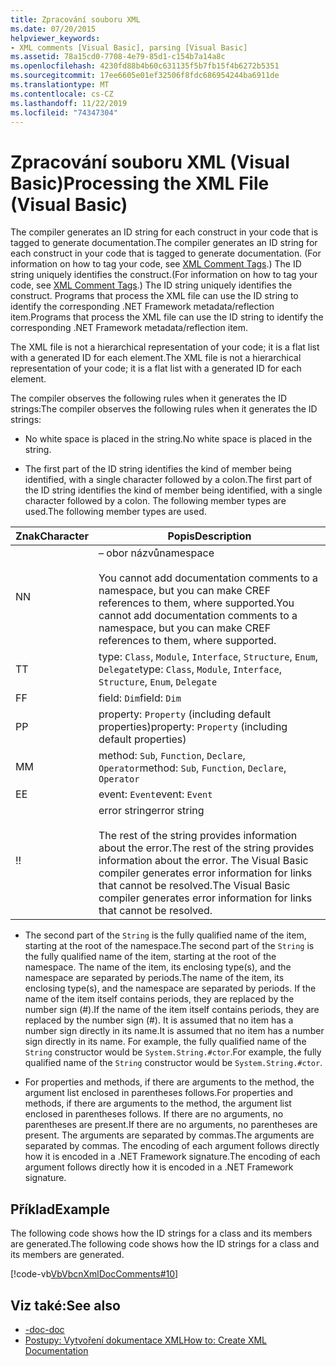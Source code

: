 ```yaml
---
title: Zpracování souboru XML
ms.date: 07/20/2015
helpviewer_keywords:
- XML comments [Visual Basic], parsing [Visual Basic]
ms.assetid: 78a15cd0-7708-4e79-85d1-c154b7a14a8c
ms.openlocfilehash: 4230fd88b4b60c631135f5b7fb15f4b6272b5351
ms.sourcegitcommit: 17ee6605e01ef32506f8fdc686954244ba6911de
ms.translationtype: MT
ms.contentlocale: cs-CZ
ms.lasthandoff: 11/22/2019
ms.locfileid: "74347304"
---
```

# <a name="processing-the-xml-file-visual-basic"></a><span data-ttu-id="c0c41-102">Zpracování souboru XML (Visual Basic)</span><span class="sxs-lookup"><span data-stu-id="c0c41-102">Processing the XML File (Visual Basic)</span></span>
<span data-ttu-id="c0c41-103">The compiler generates an ID string for each construct in your code that is tagged to generate documentation.</span><span class="sxs-lookup"><span data-stu-id="c0c41-103">The compiler generates an ID string for each construct in your code that is tagged to generate documentation.</span></span> <span data-ttu-id="c0c41-104">(For information on how to tag your code, see [XML Comment Tags](../../../visual-basic/language-reference/xmldoc/index.md).) The ID string uniquely identifies the construct.</span><span class="sxs-lookup"><span data-stu-id="c0c41-104">(For information on how to tag your code, see [XML Comment Tags](../../../visual-basic/language-reference/xmldoc/index.md).) The ID string uniquely identifies the construct.</span></span> <span data-ttu-id="c0c41-105">Programs that process the XML file can use the ID string to identify the corresponding .NET Framework metadata/reflection item.</span><span class="sxs-lookup"><span data-stu-id="c0c41-105">Programs that process the XML file can use the ID string to identify the corresponding .NET Framework metadata/reflection item.</span></span>  
  
 <span data-ttu-id="c0c41-106">The XML file is not a hierarchical representation of your code; it is a flat list with a generated ID for each element.</span><span class="sxs-lookup"><span data-stu-id="c0c41-106">The XML file is not a hierarchical representation of your code; it is a flat list with a generated ID for each element.</span></span>  
  
 <span data-ttu-id="c0c41-107">The compiler observes the following rules when it generates the ID strings:</span><span class="sxs-lookup"><span data-stu-id="c0c41-107">The compiler observes the following rules when it generates the ID strings:</span></span>  
  
- <span data-ttu-id="c0c41-108">No white space is placed in the string.</span><span class="sxs-lookup"><span data-stu-id="c0c41-108">No white space is placed in the string.</span></span>  
  
- <span data-ttu-id="c0c41-109">The first part of the ID string identifies the kind of member being identified, with a single character followed by a colon.</span><span class="sxs-lookup"><span data-stu-id="c0c41-109">The first part of the ID string identifies the kind of member being identified, with a single character followed by a colon.</span></span> <span data-ttu-id="c0c41-110">The following member types are used.</span><span class="sxs-lookup"><span data-stu-id="c0c41-110">The following member types are used.</span></span>  
  
|<span data-ttu-id="c0c41-111">Znak</span><span class="sxs-lookup"><span data-stu-id="c0c41-111">Character</span></span>|<span data-ttu-id="c0c41-112">Popis</span><span class="sxs-lookup"><span data-stu-id="c0c41-112">Description</span></span>|  
|---|---|  
|<span data-ttu-id="c0c41-113">N</span><span class="sxs-lookup"><span data-stu-id="c0c41-113">N</span></span>|<span data-ttu-id="c0c41-114">– obor názvů</span><span class="sxs-lookup"><span data-stu-id="c0c41-114">namespace</span></span><br /><br /> <span data-ttu-id="c0c41-115">You cannot add documentation comments to a namespace, but you can make CREF references to them, where supported.</span><span class="sxs-lookup"><span data-stu-id="c0c41-115">You cannot add documentation comments to a namespace, but you can make CREF references to them, where supported.</span></span>|  
|<span data-ttu-id="c0c41-116">T</span><span class="sxs-lookup"><span data-stu-id="c0c41-116">T</span></span>|<span data-ttu-id="c0c41-117">type: `Class`, `Module`, `Interface`, `Structure`, `Enum`, `Delegate`</span><span class="sxs-lookup"><span data-stu-id="c0c41-117">type: `Class`, `Module`, `Interface`, `Structure`, `Enum`, `Delegate`</span></span>|  
|<span data-ttu-id="c0c41-118">F</span><span class="sxs-lookup"><span data-stu-id="c0c41-118">F</span></span>|<span data-ttu-id="c0c41-119">field: `Dim`</span><span class="sxs-lookup"><span data-stu-id="c0c41-119">field: `Dim`</span></span>|  
|<span data-ttu-id="c0c41-120">P</span><span class="sxs-lookup"><span data-stu-id="c0c41-120">P</span></span>|<span data-ttu-id="c0c41-121">property: `Property` (including default properties)</span><span class="sxs-lookup"><span data-stu-id="c0c41-121">property: `Property` (including default properties)</span></span>|  
|<span data-ttu-id="c0c41-122">M</span><span class="sxs-lookup"><span data-stu-id="c0c41-122">M</span></span>|<span data-ttu-id="c0c41-123">method: `Sub`, `Function`, `Declare`, `Operator`</span><span class="sxs-lookup"><span data-stu-id="c0c41-123">method: `Sub`, `Function`, `Declare`, `Operator`</span></span>|  
|<span data-ttu-id="c0c41-124">E</span><span class="sxs-lookup"><span data-stu-id="c0c41-124">E</span></span>|<span data-ttu-id="c0c41-125">event: `Event`</span><span class="sxs-lookup"><span data-stu-id="c0c41-125">event: `Event`</span></span>|  
|<span data-ttu-id="c0c41-126">!</span><span class="sxs-lookup"><span data-stu-id="c0c41-126">!</span></span>|<span data-ttu-id="c0c41-127">error string</span><span class="sxs-lookup"><span data-stu-id="c0c41-127">error string</span></span><br /><br /> <span data-ttu-id="c0c41-128">The rest of the string provides information about the error.</span><span class="sxs-lookup"><span data-stu-id="c0c41-128">The rest of the string provides information about the error.</span></span> <span data-ttu-id="c0c41-129">The Visual Basic compiler generates error information for links that cannot be resolved.</span><span class="sxs-lookup"><span data-stu-id="c0c41-129">The Visual Basic compiler generates error information for links that cannot be resolved.</span></span>|  
  
- <span data-ttu-id="c0c41-130">The second part of the `String` is the fully qualified name of the item, starting at the root of the namespace.</span><span class="sxs-lookup"><span data-stu-id="c0c41-130">The second part of the `String` is the fully qualified name of the item, starting at the root of the namespace.</span></span> <span data-ttu-id="c0c41-131">The name of the item, its enclosing type(s), and the namespace are separated by periods.</span><span class="sxs-lookup"><span data-stu-id="c0c41-131">The name of the item, its enclosing type(s), and the namespace are separated by periods.</span></span> <span data-ttu-id="c0c41-132">If the name of the item itself contains periods, they are replaced by the number sign (#).</span><span class="sxs-lookup"><span data-stu-id="c0c41-132">If the name of the item itself contains periods, they are replaced by the number sign (#).</span></span> <span data-ttu-id="c0c41-133">It is assumed that no item has a number sign directly in its name.</span><span class="sxs-lookup"><span data-stu-id="c0c41-133">It is assumed that no item has a number sign directly in its name.</span></span> <span data-ttu-id="c0c41-134">For example, the fully qualified name of the `String` constructor would be `System.String.#ctor`.</span><span class="sxs-lookup"><span data-stu-id="c0c41-134">For example, the fully qualified name of the `String` constructor would be `System.String.#ctor`.</span></span>  
  
- <span data-ttu-id="c0c41-135">For properties and methods, if there are arguments to the method, the argument list enclosed in parentheses follows.</span><span class="sxs-lookup"><span data-stu-id="c0c41-135">For properties and methods, if there are arguments to the method, the argument list enclosed in parentheses follows.</span></span> <span data-ttu-id="c0c41-136">If there are no arguments, no parentheses are present.</span><span class="sxs-lookup"><span data-stu-id="c0c41-136">If there are no arguments, no parentheses are present.</span></span> <span data-ttu-id="c0c41-137">The arguments are separated by commas.</span><span class="sxs-lookup"><span data-stu-id="c0c41-137">The arguments are separated by commas.</span></span> <span data-ttu-id="c0c41-138">The encoding of each argument follows directly how it is encoded in a .NET Framework signature.</span><span class="sxs-lookup"><span data-stu-id="c0c41-138">The encoding of each argument follows directly how it is encoded in a .NET Framework signature.</span></span>  
  
## <a name="example"></a><span data-ttu-id="c0c41-139">Příklad</span><span class="sxs-lookup"><span data-stu-id="c0c41-139">Example</span></span>  
 <span data-ttu-id="c0c41-140">The following code shows how the ID strings for a class and its members are generated.</span><span class="sxs-lookup"><span data-stu-id="c0c41-140">The following code shows how the ID strings for a class and its members are generated.</span></span>  
  
 [!code-vb[VbVbcnXmlDocComments#10](~/samples/snippets/visualbasic/VS_Snippets_VBCSharp/VbVbcnXmlDocComments/VB/Class1.vb#10)]  
  
## <a name="see-also"></a><span data-ttu-id="c0c41-141">Viz také:</span><span class="sxs-lookup"><span data-stu-id="c0c41-141">See also</span></span>

- [<span data-ttu-id="c0c41-142">-doc</span><span class="sxs-lookup"><span data-stu-id="c0c41-142">-doc</span></span>](../../../visual-basic/reference/command-line-compiler/doc.md)
- [<span data-ttu-id="c0c41-143">Postupy: Vytvoření dokumentace XML</span><span class="sxs-lookup"><span data-stu-id="c0c41-143">How to: Create XML Documentation</span></span>](../../../visual-basic/programming-guide/program-structure/how-to-create-xml-documentation.md)

